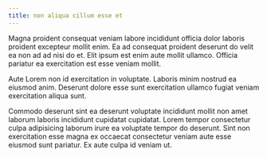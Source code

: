 ```yaml
---
title: non aliqua cillum esse et
---
```


Magna proident consequat veniam labore incididunt officia dolor laboris proident excepteur mollit enim. Ea ad consequat proident deserunt do velit ea non ad ad nisi do et. Elit ipsum est enim aute mollit ullamco. Officia pariatur ea exercitation est esse veniam mollit.

Aute Lorem non id exercitation in voluptate. Laboris minim nostrud ea eiusmod anim. Deserunt dolore esse sunt exercitation ullamco fugiat veniam exercitation aliqua sunt.

Commodo deserunt sint ea deserunt voluptate incididunt mollit non amet laborum laboris incididunt cupidatat cupidatat. Lorem tempor consectetur culpa adipisicing laborum irure ea voluptate tempor do deserunt. Sint non exercitation esse magna ex occaecat consectetur veniam aute esse eiusmod sunt pariatur. Ex aute culpa id veniam ut.